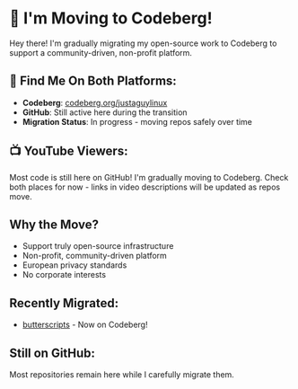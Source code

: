 # 🚀 I'm Moving to Codeberg!

Hey there! I'm gradually migrating my open-source work to Codeberg to support a community-driven, non-profit platform.

## 🔗 Find Me On Both Platforms:
- **Codeberg**: [codeberg.org/justaguylinux](https://codeberg.org/justaguylinux)
- **GitHub**: Still active here during the transition
- **Migration Status**: In progress - moving repos safely over time

## 📺 YouTube Viewers:
Most code is still here on GitHub! I'm gradually moving to Codeberg.
Check both places for now - links in video descriptions will be updated as repos move.

## Why the Move?
- Support truly open-source infrastructure
- Non-profit, community-driven platform
- European privacy standards
- No corporate interests

## Recently Migrated:
- [butterscripts](https://codeberg.org/justaguylinux/butterscripts) - Now on Codeberg!

## Still on GitHub:
Most repositories remain here while I carefully migrate them.